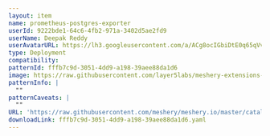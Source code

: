 ```yaml
---
layout: item
name: prometheus-postgres-exporter
userId: 9222bde1-64c6-4fb2-971a-3402d5ae2fd9
userName: Deepak Reddy
userAvatarURL: https://lh3.googleusercontent.com/a/ACg8ocIGbiDtE0q65qVvAUdzHw8Qky81rM0kSAknIqbgysfDCw=s96-c
type: Deployment
compatibility: 
patternId: fffb7c9d-3051-4dd9-a198-39aee88da1d6
image: https://raw.githubusercontent.com/layer5labs/meshery-extensions-packages/master/action-assets/design-assets/fffb7c9d-3051-4dd9-a198-39aee88da1d6-light.png,https://raw.githubusercontent.com/layer5labs/meshery-extensions-packages/master/action-assets/design-assets/fffb7c9d-3051-4dd9-a198-39aee88da1d6-dark.png
patternInfo: |
  ""
patternCaveats: |
  ""
URL: 'https://raw.githubusercontent.com/meshery/meshery.io/master/catalog/fffb7c9d-3051-4dd9-a198-39aee88da1d6.yaml'
downloadLink: fffb7c9d-3051-4dd9-a198-39aee88da1d6.yaml
---
```

